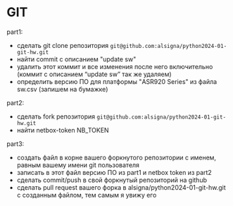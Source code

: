 # GIT

part1:

- сделать git clone репозитория `git@github.com:alsigna/python2024-01-git-hw.git`
- найти commit c описанием "update sw"
- удалить этот коммит и все изменения после него включительно (коммит с описанием “update sw” так же удаляем)
- определить версию ПО для платформы "ASR920 Series" из файла sw.csv (запишем на бумажке)

part2:

- сделать fork репозитория `git@github.com:alsigna/python2024-01-git-hw.git`
- найти netbox-token NB_TOKEN

part3:

- создать файл в корне вашего форкнутого репозитории с именем, равным вашему имени git пользователя
- записать в этот файл версию ПО из part1 и netbox token из part2
- сделать commit/push в свой форкнутый репозиторий на github
- сделать pull request вашего форка в alsigna/python2024-01-git-hw.git с созданным файлом, тем самым я увижу его

